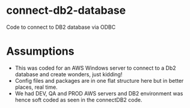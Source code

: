 # connect-db2-database
Code to connect to DB2 database via ODBC

# Assumptions
- This was coded for an AWS Windows server to connect to a Db2 database and create wonders, just kidding!
- Config files and packages are in one flat structure here but in better places, real time.
- We had DEV, QA and PROD AWS servers and DB2 environment was hence soft coded as seen in the connectDB2 code. 
